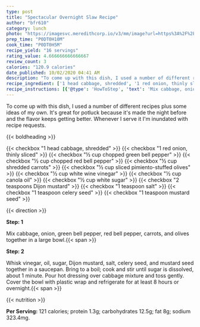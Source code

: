 ```yaml
---
type: post
title: "Spectacular Overnight Slaw Recipe"
author: "bfr610"
category: lunch
photo: "https://imagesvc.meredithcorp.io/v3/mm/image?url=https%3A%2F%2Fimages.media-allrecipes.com%2Fuserphotos%2F1097750.jpg"
prep_time: "P0DT0H10M"
cook_time: "P0DT0H5M"
recipe_yield: "16 servings"
rating_value: 4.666666666666667
review_count: 3
calories: "120.9 calories"
date_published: 10/02/2020 04:41 AM
description: "To come up with this dish, I used a number of different recipes plus some ideas of my own. It's great for potluck because it's made the night before and the flavor keeps getting better. Whenever I serve it I'm inundated with recipe requests."
recipe_ingredient: ['1 head cabbage, shredded', '1 red onion, thinly sliced', '½ cup chopped green bell pepper', '½ cup chopped red bell pepper', '½ cup shredded carrots', '½ cup sliced pimiento-stuffed olives', '½ cup white wine vinegar', '½ cup canola oil', '½ cup white sugar', '2 teaspoons Dijon mustard', '1 teaspoon salt', '1 teaspoon celery seed', '1 teaspoon mustard seed']
recipe_instructions: [{'@type': 'HowToStep', 'text': 'Mix cabbage, onion, green bell pepper, red bell pepper, carrots, and olives together in a large bowl.\n'}, {'@type': 'HowToStep', 'text': 'Whisk vinegar, oil, sugar, Dijon mustard, salt, celery seed, and mustard seed together in a saucepan. Bring to a boil; cook and stir  until sugar is dissolved, about 1 minute. Pour hot dressing over cabbage mixture and toss gently. Cover the bowl with plastic wrap and refrigerate for at least 8 hours or overnight.\n'}]
---
```


To come up with this dish, I used a number of different recipes plus some ideas of my own. It's great for potluck because it's made the night before and the flavor keeps getting better. Whenever I serve it I'm inundated with recipe requests. 

{{< boldheading >}}

{{< checkbox "1 head cabbage, shredded" >}}
{{< checkbox "1  red onion, thinly sliced" >}}
{{< checkbox "½ cup chopped green bell pepper" >}}
{{< checkbox "½ cup chopped red bell pepper" >}}
{{< checkbox "½ cup shredded carrots" >}}
{{< checkbox "½ cup sliced pimiento-stuffed olives" >}}
{{< checkbox "½ cup white wine vinegar" >}}
{{< checkbox "½ cup canola oil" >}}
{{< checkbox "½ cup white sugar" >}}
{{< checkbox "2 teaspoons Dijon mustard" >}}
{{< checkbox "1 teaspoon salt" >}}
{{< checkbox "1 teaspoon celery seed" >}}
{{< checkbox "1 teaspoon mustard seed" >}}


{{< direction >}}

**Step: 1**

Mix cabbage, onion, green bell pepper, red bell pepper, carrots, and olives together in a large bowl.{{< span >}}

**Step: 2**

Whisk vinegar, oil, sugar, Dijon mustard, salt, celery seed, and mustard seed together in a saucepan. Bring to a boil; cook and stir  until sugar is dissolved, about 1 minute. Pour hot dressing over cabbage mixture and toss gently. Cover the bowl with plastic wrap and refrigerate for at least 8 hours or overnight.{{< span >}}

{{< nutrition >}}

**Per Serving:** 121 calories; protein 1.3g; carbohydrates 12.5g; fat 8g; sodium 323.4mg.
